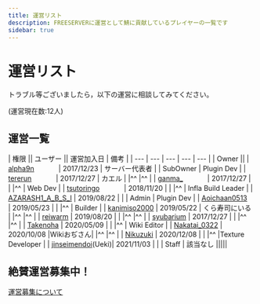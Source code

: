 ```yaml
---
title: 運営リスト
description: FREESERVERに運営として鯖に貢献しているプレイヤーの一覧です
sidebar: true
---
```



# 運営リスト
トラブル等ございましたら，以下の運営に相談してみてください。

(運営現在数:12人)

## 運営一覧

| 権限 || ユーザー || 運営加入日 | 備考 |
| --- | --- | --- | --- | --- |
| Owner                        || <mc-avatar user="a1f8207cdbaa426d92a438c6d0f3c570" /> | [alpha9n](alphakun.html)    　    　　| 2017/12/23 | サーバー代表者 |
| SubOwner | Plugin Dev         | <mc-avatar user="81e123bc72964a59a7ee3aabdedf2d91" /> | [tererun](tererun.html)     　    　　| 2017/12/27 | カエル |
|^^        |^^                  | <mc-avatar user="182227c46dec4576b9bff38b9bf833ec" /> | [ganma_](ganma_)            　    　　| 2017/12/27 | |
|^^        | Web Dev            | <mc-avatar user="d3ff5f70c4fb42b581e12497c177ef16" /> | [tsutoringo](tsutoringo)    　    　　| 2018/11/20 | |
|^^        | Infla Build Leader | <mc-avatar user="ef629a8d1baf4549afd6cf7eb917d720" /> | [AZARASH1_A_B_S_I](AZARASH1_A_B_S_I) | 2019/08/22 |  |
| Admin    | Plugin Dev         | <mc-avatar user="e2b3476a8e034ee9a9c4e0bf61641c55" /> | [Aoichaan0513](Aoichaan0513)　    　　| 2019/05/23 | |
|^^        | Builder            | <mc-avatar user="77f5566a44f8436c8237771c505fa9f2" /> | [kanimiso2000](kanimiso2000)         | 2019/05/22 | くら寿司にいる |
|^^        |^^                  | <mc-avatar user="0c12094a3d5341f091b34c1866d66151" /> | [reiwarm](reiwarm)                   | 2019/08/20 | |
|^^        |^^                  | <mc-avatar user="3d69d517b66e449188f414f5031e62b8" /> | [syubarium](syubarium)               | 2017/12/27 | |
|^^        |^^                  | <mc-avatar user="0d0873eb4f0f4df9b75eaaf96cb7a66c" /> | [Takenoha](Takenoha)                 | 2020/05/09 | |
|^^        | Wiki Editor        | <mc-avatar user="d297f52003024e5d944fd78edc82891a" /> | [Nakatai_0322](Nakatai_0322)         | 2020/10/08 |Wikiおぢさん|
|^^        |^^                  | <mc-avatar user="ea340bb4e5944837859815fe77c6cf30" /> | [Nikuzuki](Nikuzuki)                 | 2020/12/08 | |
|^^        |Texture Developer                  | <mc-avatar user="06e9b34d6fb34d34ba05f2b258f75b50" /> | [jinseimendoi](jinseimendoi)(Ueki)| 2021/11/03 | |
| Staff    | 該当なし                                                                                                       |||||

## 絶賛運営募集中！
[運営募集について](/recruit-info)
